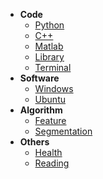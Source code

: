 * **Code**
  * [Python](Code/Python.md)
  * [C++](Code/C++.md)
  * [Matlab](Code/Matlab.md)
  * [Library](Code/Library.md)
  * [Terminal](Code/Terminal.md)
* **Software**
  * [Windows](Software/Windows.md)
  * [Ubuntu](Software/Ubuntu.md)
* **Algorithm**
  * [Feature](Algorithm/Feature.md)
  * [Segmentation](Algorithm/Segmentation.md)
* **Others**
  * [Health](Others/Health.md)
  * [Reading](Others/Reading.md)